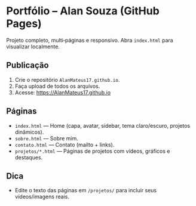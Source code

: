 # Portfólio – Alan Souza (GitHub Pages)
Projeto completo, multi‑páginas e responsivo. Abra `index.html` para visualizar localmente.

## Publicação
1. Crie o repositório `AlanMateus17.github.io`.
2. Faça upload de todos os arquivos.
3. Acesse: https://AlanMateus17.github.io

## Páginas
- `index.html` — Home (capa, avatar, sidebar, tema claro/escuro, projetos dinâmicos).
- `sobre.html` — Sobre mim.
- `contato.html` — Contato (mailto + links).
- `projetos/*.html` — Páginas de projetos com vídeos, gráficos e destaques.

## Dica
- Edite o texto das páginas em `/projetos/` para incluir seus vídeos/imagens reais.